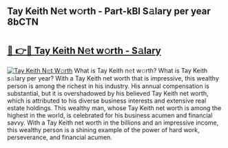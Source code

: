 ## Tay Keith N𝚎t w𝚘rth - Part-kBl S𝚊lary per year 8bCTN

# <h2><a href="http://gc0bhnd.nevu.top/?p=Tay+Keith">🔗 👉🔴 Tay Keith N𝚎t w𝚘rth - S𝚊lary</a></h2>

[![Tay Keith N𝚎t W𝚘rth](https://i.imgur.com/Oavwk0R.jpeg)](http://gc0bhnd.nevu.top/?p=Tay+Keith)
What is Tay Keith n𝚎t w𝚘rth? What is Tay Keith s𝚊lary per year?
With a Tay Keith net worth that is impressive, this wealthy person is among the richest in his industry. His annual compensation is substantial, but it is overshadowed by his believed Tay Keith net worth, which is attributed to his diverse business interests and extensive real estate holdings. This wealthy man, whose Tay Keith net worth is among the highest in the world, is celebrated for his business acumen and financial savvy. With a Tay Keith net worth in the billions and an impressive income, this wealthy person is a shining example of the power of hard work, perseverance, and financial acumen.
